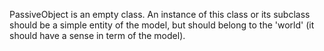 PassiveObject is an empty class.
An instance of this class or its subclass should be a simple entity of the model, but should belong to the 'world' (it should have a sense in term of the model).